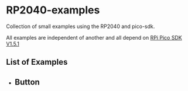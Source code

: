 # RP2040-examples
Collection of small examples using the RP2040 and pico-sdk.

All examples are independent of another and all depend on [RPi Pico SDK V1.5.1](https://github.com/raspberrypi/pico-sdk)

## List of Examples

- Button
    -


